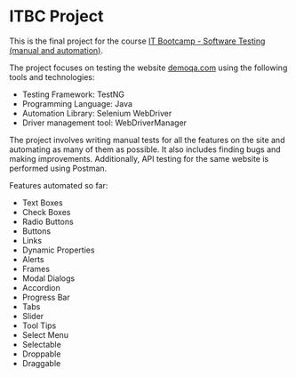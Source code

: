 # ITBC Project

This is the final project for the course [IT Bootcamp - Software Testing (manual and automation)](https://www.itbootcamp.rs/).

The project focuses on testing the website [demoqa.com](https://demoqa.com/) using the following tools and technologies:
* Testing Framework: TestNG
* Programming Language: Java
* Automation Library: Selenium WebDriver
* Driver management tool: WebDriverManager

The project involves writing manual tests for all the features on the site and automating as many of them as possible. It also includes finding bugs and making improvements. Additionally, API testing for the same website is performed using Postman.

Features automated so far:
* Text Boxes
* Check Boxes
* Radio Buttons
* Buttons
* Links
* Dynamic Properties
* Alerts
* Frames
* Modal Dialogs
* Accordion
* Progress Bar
* Tabs
* Slider
* Tool Tips
* Select Menu
* Selectable
* Droppable
* Draggable